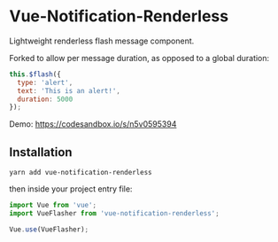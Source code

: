# Vue-Notification-Renderless

Lightweight renderless flash message component.

Forked to allow per message duration, as opposed to a global duration:

```javascript
this.$flash({
  type: 'alert',
  text: 'This is an alert!',
  duration: 5000
});
```

Demo: https://codesandbox.io/s/n5v0595394

## Installation

`yarn add vue-notification-renderless`

then inside your project entry file:

```javascript
import Vue from 'vue';
import VueFlasher from 'vue-notification-renderless';

Vue.use(VueFlasher);
```
